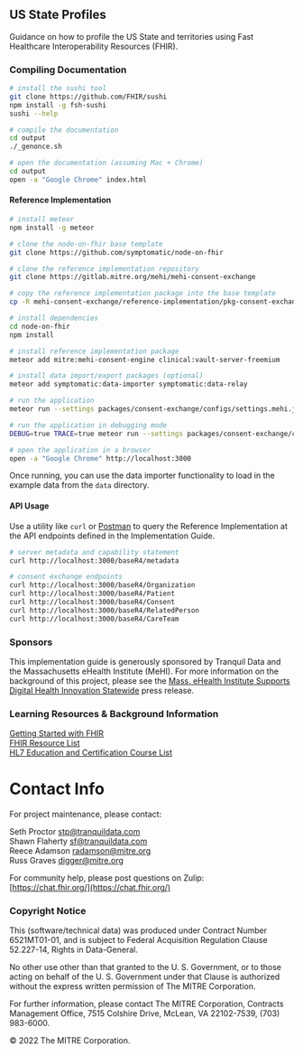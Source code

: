 ## US State Profiles

Guidance on how to profile the US State and territories using Fast Healthcare Interoperability Resources (FHIR).

### Compiling Documentation  

```bash 
# install the sushi tool
git clone https://github.com/FHIR/sushi
npm install -g fsh-sushi
sushi --help

# compile the documentation  
cd output
./_genonce.sh

# open the documentation (assuming Mac + Chrome)
cd output
open -a "Google Chrome" index.html
```


#### Reference Implementation    

```bash
# install meteor  
npm install -g meteor

# clone the node-on-fhir base template
git clone https://github.com/symptomatic/node-on-fhir

# clone the reference implementation repository
git clone https://gitlab.mitre.org/mehi/mehi-consent-exchange  

# copy the reference implementation package into the base template
cp -R mehi-consent-exchange/reference-implementation/pkg-consent-exchange node-on-fhir/packages/consent-exchange

# install dependencies
cd node-on-fhir
npm install

# install reference implementation package
meteor add mitre:mehi-consent-engine clinical:vault-server-freemium

# install data import/export packages (optional)  
meteor add symptomatic:data-importer symptomatic:data-relay 

# run the application
meteor run --settings packages/consent-exchange/configs/settings.mehi.json

# run the application in debugging mode
DEBUG=true TRACE=true meteor run --settings packages/consent-exchange/configs/settings.mehi.json

# open the application in a browser
open -a "Google Chrome" http://localhost:3000 
```

Once running, you can use the data importer functionality to load in the example data from the `data` directory.  


#### API Usage  

Use a utility like `curl` or [Postman](https://www.postman.com/) to query the Reference Implementation at the API endpoints defined in the Implementation Guide.  

```bash
# server metadata and capability statement
curl http://localhost:3000/baseR4/metadata

# consent exchange endpoints
curl http://localhost:3000/baseR4/Organization
curl http://localhost:3000/baseR4/Patient
curl http://localhost:3000/baseR4/Consent
curl http://localhost:3000/baseR4/RelatedPerson
curl http://localhost:3000/baseR4/CareTeam

```



### Sponsors  

This implementation guide is generously sponsored by Tranquil Data and the Massachusetts eHealth Institute (MeHI). For more information on the background of this project, please see the [Mass. eHealth Institute Supports Digital Health Innovation Statewide](https://masstech.org/press-releases/mass-ehealth-institute-supports-digital-health-innovation-statewide) press release.  


### Learning Resources & Background Information  

[Getting Started with FHIR](http://hl7.org/fhir/modules.html)  
[FHIR Resource List](https://www.hl7.org/fhir/resourcelist.html)  
[HL7 Education and Certification Course List](http://www.hl7.org/implement/courseList.cfm?ref=nav)  

# Contact Info  

For project maintenance, please contact:    

Seth Proctor <stp@tranquildata.com>  
Shawn Flaherty <sf@tranquildata.com>    
Reece Adamson <radamson@mitre.org>  
Russ Graves <digger@mitre.org>

For community help, please post questions on Zulip:  
[https://chat.fhir.org/](https://chat.fhir.org/)  

### Copyright Notice  

This (software/technical data) was produced under Contract Number 6521MT01-01, and is subject to Federal Acquisition Regulation Clause 52.227-14, Rights in Data-General.

No other use other than that granted to the U. S. Government, or to those acting on behalf of the U. S. Government under that Clause is authorized without the express written permission of The MITRE Corporation.

For further information, please contact The MITRE Corporation, Contracts Management Office, 7515 Colshire Drive, McLean, VA 22102-7539, (703) 983-6000.

&copy; 2022 The MITRE Corporation.

